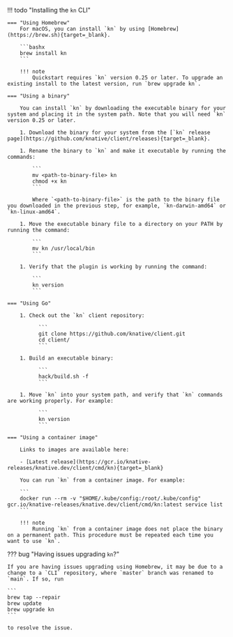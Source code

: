 !!! todo "Installing the `kn` CLI"

    === "Using Homebrew"
        For macOS, you can install `kn` by using [Homebrew](https://brew.sh){target=_blank}.

        ```bashx
        brew install kn
        ```

        !!! note
            Quickstart requires `kn` version 0.25 or later. To upgrade an existing install to the latest version, run `brew upgrade kn`.

    === "Using a binary"

        You can install `kn` by downloading the executable binary for your system and placing it in the system path. Note that you will need `kn` version 0.25 or later.

        1. Download the binary for your system from the [`kn` release page](https://github.com/knative/client/releases){target=_blank}.

        1. Rename the binary to `kn` and make it executable by running the commands:

            ```
            mv <path-to-binary-file> kn
            chmod +x kn
            ```

            Where `<path-to-binary-file>` is the path to the binary file you downloaded in the previous step, for example, `kn-darwin-amd64` or `kn-linux-amd64`.

        1. Move the executable binary file to a directory on your PATH by running the command:

            ```
            mv kn /usr/local/bin
            ```

        1. Verify that the plugin is working by running the command:

            ```
            kn version
            ```

    === "Using Go"

        1. Check out the `kn` client repository:

              ```
              git clone https://github.com/knative/client.git
              cd client/
              ```

        1. Build an executable binary:

              ```
              hack/build.sh -f
              ```

        1. Move `kn` into your system path, and verify that `kn` commands are working properly. For example:

              ```
              kn version
              ```

    === "Using a container image"

        Links to images are available here:

        - [Latest release](https://gcr.io/knative-releases/knative.dev/client/cmd/kn){target=_blank}

        You can run `kn` from a container image. For example:

        ```
        docker run --rm -v "$HOME/.kube/config:/root/.kube/config" gcr.io/knative-releases/knative.dev/client/cmd/kn:latest service list
        ```

        !!! note
            Running `kn` from a container image does not place the binary on a permanent path. This procedure must be repeated each time you want to use `kn`.

??? bug "Having issues upgrading `kn`?"

    If you are having issues upgrading using Homebrew, it may be due to a change to a `CLI` repository, where `master` branch was renamed to `main`. If so, run

    ```
    brew tap --repair
    brew update
    brew upgrade kn
    ```

    to resolve the issue.
